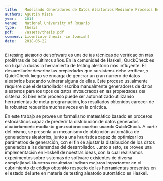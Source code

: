 ```yaml
---
title:   Modelando Generadores de Datos Aleatorios Mediante Procesos Estocásticos
authors: Agustín Mista
year:    2018
venue:   National University of Rosario
type:    thesis
pdf:     /assets/thesis.pdf
comment: Licentiate thesis (in Spanish)
date:    2018-06-22
---
```


El testing aleatorio de software es una de las técnicas de verificación más
prolíferas de los últimos años. En la comunidad de Haskell, QuickCheck es sin
lugar a dudas la herramienta de testing aleatorio más influyente. El
desarrollador describe las propiedades que su sistema debe verificar, y
QuickCheck luego se encarga de generar un gran número de datos aleatorios
buscando vulnerar alguna de ellas. Este proceso usualmente requiere que el
desarrollador escriba manualmente generadores de datos aleatorios para los tipos
de datos involucrados en las propiedades del sistema. Si bien este proceso puede
ser automatizado utilizando herramientas de meta-programación, los resultados
obtenidos carecen de la robustez requerida muchas veces en la práctica.

En este trabajo se provee un formalismo matemático basado en procesos
estocásticos capaz de predecir la distribución de datos generados aleatoriamente
mediante generadores escritos usando QuickCheck. A partir del mismo, se presenta
un mecanismo de obtención automática de generadores aleatorios, junto a una
heurística capaz de optimizar los parámetros de generación, con el fin de
ajustar la distribución de los datos generados a las demandas del desarrollador.
Junto a esto, se provee una implementación en Haskell de nuestras ideas, con la
cual realizamos experimentos sobre sistemas de software existentes de diversa
complejidad. Nuestros resultados indican mejoras importantes en el cubrimiento
de código obtenido respecto de las herramientas presentes en el estado del arte
en materia de testing aleatorio automático en Haskell.
